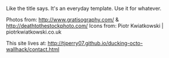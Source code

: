 Like the title says. It's an everyday template. Use it for whatever. 

Photos from: http://www.gratisography.com/ & http://deathtothestockphoto.com/
Icons from: Piotr Kwiatkowski | piotrkwiatkowski.co.uk


This site lives at: http://tjperry07.github.io/ducking-octo-wallhack/contact.html